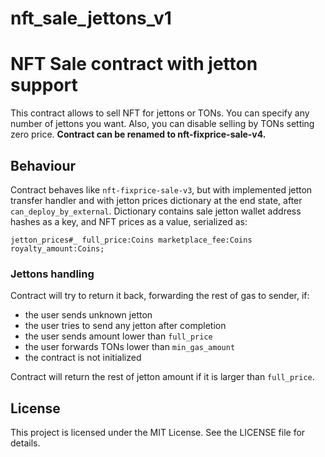 # nft_sale_jettons_v1
# NFT Sale contract with jetton support
This contract allows to sell NFT for jettons or TONs. You can specify any number of jettons you want. Also, you can disable selling by TONs setting zero price. **Contract can be renamed to nft-fixprice-sale-v4.**

## Behaviour
Contract behaves like `nft-fixprice-sale-v3`, but with implemented jetton transfer handler and with jetton prices dictionary at the end state, after `can_deploy_by_external`.
Dictionary contains sale jetton wallet address hashes as a key, and NFT prices as a value, serialized as:
```
jetton_prices#_ full_price:Coins marketplace_fee:Coins royalty_amount:Coins; 
```
### Jettons handling
Contract will try to return it back, forwarding the rest of gas to sender, if: 
- the user sends unknown jetton
- the user tries to send any jetton after completion
- the user sends amount lower than `full_price`
- the user forwards TONs lower than `min_gas_amount`
- the contract is not initialized

Contract will return the rest of jetton amount if it is larger than `full_price`.

## License

This project is licensed under the MIT License. See the LICENSE file for details.
